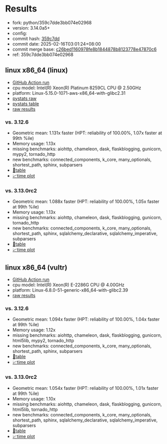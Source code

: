 # Results

- fork: python/359c7dde3bb074e02968
- version: 3.14.0a5+
- config: 
- commit hash: [359c7dd](https://github.com/python/cpython/commit/359c7dd)
- commit date: 2025-02-16T03:01:24+08:00
- commit merge base: [c26bed1160978fe8b1844878b8123778e47870c6](https://github.com/python/cpython/commit/c26bed1160978fe8b1844878b8123778e47870c6)
- ref: 359c7dde3bb074e02968

## linux x86_64 (linux)

- [GitHub Action run](https://github.com/facebookexperimental/free-threading-benchmarking/actions/runs/13349846653)
- cpu model: Intel(R) Xeon(R) Platinum 8259CL CPU @ 2.50GHz
- platform: Linux-5.15.0-1071-aws-x86_64-with-glibc2.31
- [pystats raw](bm-20250216-linux-x86_64-python-359c7dde3bb074e02968-3.14.0a5%2B-359c7dd-pystats.json)
- [pystats table](bm-20250216-linux-x86_64-python-359c7dde3bb074e02968-3.14.0a5%2B-359c7dd-pystats.md)
- [raw results](bm-20250216-linux-x86_64-python-359c7dde3bb074e02968-3.14.0a5%2B-359c7dd.json)

### vs. 3.12.6

- Geometric mean: 1.131x faster (HPT: reliability of 100.00%, 1.07x faster at 99th %ile)
- Memory usage: 1.13x
- missing benchmarks: aiohttp, chameleon, dask, flaskblogging, gunicorn, mypy2, tornado_http
- new benchmarks: connected_components, k_core, many_optionals, shortest_path, sphinx, subparsers
- [📄table](bm-20250216-linux-x86_64-python-359c7dde3bb074e02968-3.14.0a5%2B-359c7dd-vs-3.12.6.md)
- [📈time plot](bm-20250216-linux-x86_64-python-359c7dde3bb074e02968-3.14.0a5%2B-359c7dd-vs-3.12.6.svg)

### vs. 3.13.0rc2

- Geometric mean: 1.088x faster (HPT: reliability of 100.00%, 1.05x faster at 99th %ile)
- Memory usage: 1.13x
- missing benchmarks: aiohttp, chameleon, dask, flaskblogging, gunicorn, tornado_http
- new benchmarks: connected_components, k_core, many_optionals, shortest_path, sphinx, sqlalchemy_declarative, sqlalchemy_imperative, subparsers
- [📄table](bm-20250216-linux-x86_64-python-359c7dde3bb074e02968-3.14.0a5%2B-359c7dd-vs-3.13.0rc2.md)
- [📈time plot](bm-20250216-linux-x86_64-python-359c7dde3bb074e02968-3.14.0a5%2B-359c7dd-vs-3.13.0rc2.svg)

## linux x86_64 (vultr)

- [GitHub Action run](https://github.com/facebookexperimental/free-threading-benchmarking/actions/runs/13349846653)
- cpu model: Intel(R) Xeon(R) E-2286G CPU @ 4.00GHz
- platform: Linux-6.8.0-51-generic-x86_64-with-glibc2.39
- [raw results](bm-20250216-vultr-x86_64-python-359c7dde3bb074e02968-3.14.0a5%2B-359c7dd.json)

### vs. 3.12.6

- Geometric mean: 1.094x faster (HPT: reliability of 100.00%, 1.04x faster at 99th %ile)
- Memory usage: 1.12x
- missing benchmarks: aiohttp, chameleon, dask, flaskblogging, gunicorn, html5lib, mypy2, tornado_http
- new benchmarks: connected_components, k_core, many_optionals, shortest_path, sphinx, subparsers
- [📄table](bm-20250216-vultr-x86_64-python-359c7dde3bb074e02968-3.14.0a5%2B-359c7dd-vs-3.12.6.md)
- [📈time plot](bm-20250216-vultr-x86_64-python-359c7dde3bb074e02968-3.14.0a5%2B-359c7dd-vs-3.12.6.svg)

### vs. 3.13.0rc2

- Geometric mean: 1.054x faster (HPT: reliability of 100.00%, 1.01x faster at 99th %ile)
- Memory usage: 1.10x
- missing benchmarks: aiohttp, chameleon, dask, flaskblogging, gunicorn, html5lib, tornado_http
- new benchmarks: connected_components, k_core, many_optionals, shortest_path, sphinx, sqlalchemy_declarative, sqlalchemy_imperative, subparsers
- [📄table](bm-20250216-vultr-x86_64-python-359c7dde3bb074e02968-3.14.0a5%2B-359c7dd-vs-3.13.0rc2.md)
- [📈time plot](bm-20250216-vultr-x86_64-python-359c7dde3bb074e02968-3.14.0a5%2B-359c7dd-vs-3.13.0rc2.svg)

